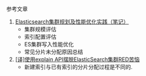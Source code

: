 参考文章

1. [Elasticsearch集群规划及性能优化实践（笔记）](https://blog.csdn.net/shen2308/article/details/108548347)
    - 集群规模评估
    - 索引配置评估
    - ES集群写入性能优化
    - 常见分片未分配原因总结
2. [[译]使用explain API摆脱ElasticSearch集群RED苦恼](https://segmentfault.com/a/1190000008956708)
    - 新建索引与已有索引的分片分配过程是不同的.


